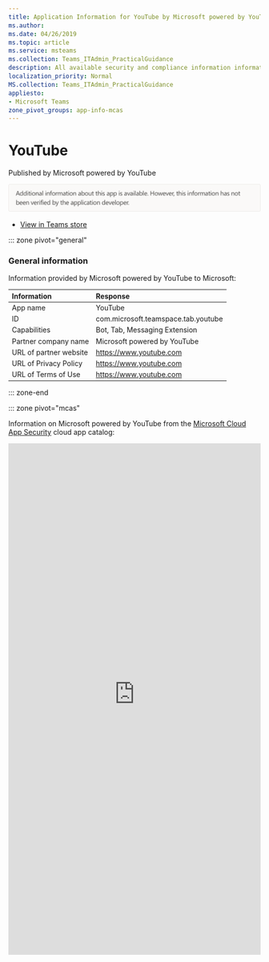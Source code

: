 ```yaml
---
title: Application Information for YouTube by Microsoft powered by YouTube
ms.author: 
ms.date: 04/26/2019
ms.topic: article
ms.service: msteams
ms.collection: Teams_ITAdmin_PracticalGuidance
description: All available security and compliance information information for YouTube, its data handling policies, its Microsoft Cloud App Security app catalog information, and security/compliance information in the CSA STAR registry.
localization_priority: Normal
MS.collection: Teams_ITAdmin_PracticalGuidance
appliesto:
- Microsoft Teams
zone_pivot_groups: app-info-mcas
---
```

# YouTube

Published by Microsoft powered by YouTube

<img alt="Non-attested image" src="./images/unattested.png" width="650"/>

* <a href="https://teams.microsoft.com/l/app/com.microsoft.teamspace.tab.youtube" target="_blank">View in Teams store</a>

::: zone pivot="general"

### General information

Information provided by Microsoft powered by YouTube to Microsoft:

| **Information** | **Response** |
|:----------------|:-------------|
| App name | YouTube |
| ID | com.microsoft.teamspace.tab.youtube |
| Capabilities | Bot, Tab, Messaging Extension |
| Partner company name | Microsoft powered by YouTube |
| URL of partner website | <https://www.youtube.com> |
| URL of Privacy Policy | <https://www.youtube.com> |
| URL of Terms of Use | <https://www.youtube.com> |

::: zone-end


::: zone pivot="mcas"

Information on Microsoft powered by YouTube from the [Microsoft Cloud App Security](https://www.microsoft.com/en-us/enterprise-mobility-security/cloud-app-security) cloud app catalog:

<iframe height='1020' title='Microsoft Cloud App Security Information' src='https://3ca685143b5b46b4b0e5266dadf2e97c.codepen.website/#/dashboard/20399' frameborder='no'  style='width: 100%;'>

<a href="https://3ca685143b5b46b4b0e5266dadf2e97c.codepen.website/#/dashboard/20399" target="_blank">View in a new tab</a>

::: zone-end


